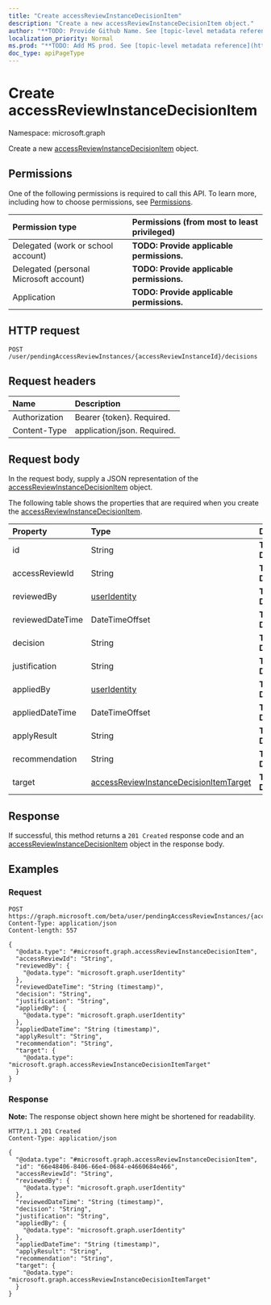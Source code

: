 ```yaml
---
title: "Create accessReviewInstanceDecisionItem"
description: "Create a new accessReviewInstanceDecisionItem object."
author: "**TODO: Provide Github Name. See [topic-level metadata reference](https://msgo.azurewebsites.net/add/document/guidelines/metadata.html#topic-level-metadata)**"
localization_priority: Normal
ms.prod: "**TODO: Add MS prod. See [topic-level metadata reference](https://msgo.azurewebsites.net/add/document/guidelines/metadata.html#topic-level-metadata)**"
doc_type: apiPageType
---
```


# Create accessReviewInstanceDecisionItem
Namespace: microsoft.graph

Create a new [accessReviewInstanceDecisionItem](../resources/accessreviewinstancedecisionitem.md) object.

## Permissions
One of the following permissions is required to call this API. To learn more, including how to choose permissions, see [Permissions](/graph/permissions-reference).

|Permission type|Permissions (from most to least privileged)|
|:---|:---|
|Delegated (work or school account)|**TODO: Provide applicable permissions.**|
|Delegated (personal Microsoft account)|**TODO: Provide applicable permissions.**|
|Application|**TODO: Provide applicable permissions.**|

## HTTP request

<!-- {
  "blockType": "ignored"
}
-->
``` http
POST /user/pendingAccessReviewInstances/{accessReviewInstanceId}/decisions
```

## Request headers
|Name|Description|
|:---|:---|
|Authorization|Bearer {token}. Required.|
|Content-Type|application/json. Required.|

## Request body
In the request body, supply a JSON representation of the [accessReviewInstanceDecisionItem](../resources/accessreviewinstancedecisionitem.md) object.

The following table shows the properties that are required when you create the [accessReviewInstanceDecisionItem](../resources/accessreviewinstancedecisionitem.md).

|Property|Type|Description|
|:---|:---|:---|
|id|String|**TODO: Add Description**|
|accessReviewId|String|**TODO: Add Description**|
|reviewedBy|[userIdentity](../resources/useridentity.md)|**TODO: Add Description**|
|reviewedDateTime|DateTimeOffset|**TODO: Add Description**|
|decision|String|**TODO: Add Description**|
|justification|String|**TODO: Add Description**|
|appliedBy|[userIdentity](../resources/useridentity.md)|**TODO: Add Description**|
|appliedDateTime|DateTimeOffset|**TODO: Add Description**|
|applyResult|String|**TODO: Add Description**|
|recommendation|String|**TODO: Add Description**|
|target|[accessReviewInstanceDecisionItemTarget](../resources/accessreviewinstancedecisionitemtarget.md)|**TODO: Add Description**|



## Response

If successful, this method returns a `201 Created` response code and an [accessReviewInstanceDecisionItem](../resources/accessreviewinstancedecisionitem.md) object in the response body.

## Examples

### Request
<!-- {
  "blockType": "request",
  "name": "create_accessreviewinstancedecisionitem_from_"
}
-->
``` http
POST https://graph.microsoft.com/beta/user/pendingAccessReviewInstances/{accessReviewInstanceId}/decisions
Content-Type: application/json
Content-length: 557

{
  "@odata.type": "#microsoft.graph.accessReviewInstanceDecisionItem",
  "accessReviewId": "String",
  "reviewedBy": {
    "@odata.type": "microsoft.graph.userIdentity"
  },
  "reviewedDateTime": "String (timestamp)",
  "decision": "String",
  "justification": "String",
  "appliedBy": {
    "@odata.type": "microsoft.graph.userIdentity"
  },
  "appliedDateTime": "String (timestamp)",
  "applyResult": "String",
  "recommendation": "String",
  "target": {
    "@odata.type": "microsoft.graph.accessReviewInstanceDecisionItemTarget"
  }
}
```


### Response
**Note:** The response object shown here might be shortened for readability.
<!-- {
  "blockType": "response",
  "truncated": true,
  "@odata.type": "microsoft.graph.accessReviewInstanceDecisionItem"
}
-->
``` http
HTTP/1.1 201 Created
Content-Type: application/json

{
  "@odata.type": "#microsoft.graph.accessReviewInstanceDecisionItem",
  "id": "66e48406-8406-66e4-0684-e4660684e466",
  "accessReviewId": "String",
  "reviewedBy": {
    "@odata.type": "microsoft.graph.userIdentity"
  },
  "reviewedDateTime": "String (timestamp)",
  "decision": "String",
  "justification": "String",
  "appliedBy": {
    "@odata.type": "microsoft.graph.userIdentity"
  },
  "appliedDateTime": "String (timestamp)",
  "applyResult": "String",
  "recommendation": "String",
  "target": {
    "@odata.type": "microsoft.graph.accessReviewInstanceDecisionItemTarget"
  }
}
```

